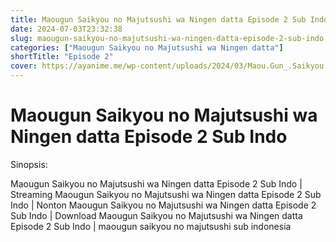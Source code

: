 ```yaml
---
title: Maougun Saikyou no Majutsushi wa Ningen datta Episode 2 Sub Indo
date: 2024-07-03T23:32:38
slug: maougun-saikyou-no-majutsushi-wa-ningen-datta-episode-2-sub-indo
categories: ["Maougun Saikyou no Majutsushi wa Ningen datta"]
shortTitle: "Episode 2"
cover: https://ayanime.me/wp-content/uploads/2024/03/Maou.Gun_.Saikyou.no_.Majutsushi.wa_.Ningen.datta_.1024.4135520.webp
---
```


# Maougun Saikyou no Majutsushi wa Ningen datta Episode 2 Sub Indo

<iframe-loader iframe-src1="https://play.ayanime.me/include/fluidplayer/fluidplayer.php?VideoSrc1=https%3A%2F%2Fdrive.google.com%2Ffile%2Fd%2F1QLlP_09FBTbVFZmr9VDo0xZmi_VcibNY%2Fpreview&VideoType1=video%2Fmp4&VideoQuality1=480p&VideoSrc2=https%3A%2F%2Fdrive.google.com%2Ffile%2Fd%2F1e6lBP3X8HH4NUNhFiynfwt9tSC0P05qN%2Fpreview&VideoType2=video%2Fmp4&VideoQuality2=720p&VideoSrc3=https%3A%2F%2Fdrive.google.com%2Ffile%2Fd%2F1CH9QD3nL61T4WMh4lBVbHOm1rAxs7M7t%2Fpreview&VideoType3=video%2Fmp4&VideoQuality3=1080p&VideoSrc4=&VideoType4=&VideoQuality4=&VideoPoster=&VideoTrack1=&kind1=&srclang1=&label1=&default1=&VideoTrack2=&kind2=&srclang2=&label2=&default2=&player=fluid+player&server=Drive+API&api=&width=100%25&height=100%25" iframe-src2="https://drive.google.com/file/d/1CH9QD3nL61T4WMh4lBVbHOm1rAxs7M7t/preview"></iframe-loader>

Sinopsis:
<p>Maougun Saikyou no Majutsushi wa Ningen datta Episode 2 Sub Indo | Streaming Maougun Saikyou no Majutsushi wa Ningen datta Episode 2 Sub Indo | Nonton Maougun Saikyou no Majutsushi wa Ningen datta Episode 2 Sub Indo | Download Maougun Saikyou no Majutsushi wa Ningen datta Episode 2 Sub Indo | maougun saikyou no majutsushi sub indonesia</p>

